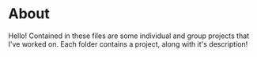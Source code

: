 # About
Hello! Contained in these files are some individual and group projects that I've worked on. Each folder contains a project, along with it's description!

